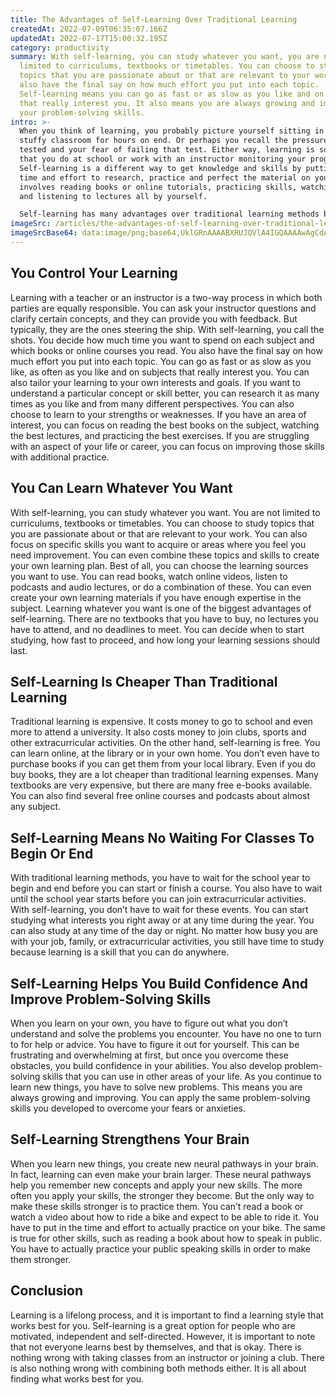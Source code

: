 ```yaml
---
title: The Advantages of Self-Learning Over Traditional Learning
createdAt: 2022-07-09T06:35:07.166Z
updatedAt: 2022-07-17T15:00:32.195Z
category: productivity
summary: With self-learning, you can study whatever you want, you are not
  limited to curriculums, textbooks or timetables. You can choose to study
  topics that you are passionate about or that are relevant to your work. You
  also have the final say on how much effort you put into each topic.
  Self-learning means you can go as fast or as slow as you like and on subjects
  that really interest you. It also means you are always growing and improving
  your problem-solving skills.
intro: >-
  When you think of learning, you probably picture yourself sitting in a
  stuffy classroom for hours on end. Or perhaps you recall the pressure of being
  tested and your fear of failing that test. Either way, learning is something
  that you do at school or work with an instructor monitoring your progress.
  Self-learning is a different way to get knowledge and skills by putting in the
  time and effort to research, practice and perfect the material on your own. It
  involves reading books or online tutorials, practicing skills, watching videos
  and listening to lectures all by yourself. 

  Self-learning has many advantages over traditional learning methods because it means far more responsibility for your own advancement. You are in control of what you study, how fast or slow you proceed and how much time you devote to each subject. Here are some reasons why self-learning is so much better than traditional methods:
imageSrc: /articles/the-advantages-of-self-learning-over-traditional-learning.png
imageSrcBase64: data:image/png;base64,UklGRnAAAABXRUJQVlA4IGQAAAAwAgCdASoKAAoAAUAmJZwCdAEVKWFQsjyUAAD+/Gs3EtUwJMy9bSkhbqBG9pgG53MaWz97S5bOfORt6b3ntatvGQdc284L1jV+yruwenyQkp/8d2HYwkbrL4v231n7LoeyAAAA
---
```


## You Control Your Learning

Learning with a teacher or an instructor is a two-way process in which both parties are equally responsible. You can ask your instructor questions and clarify certain concepts, and they can provide you with feedback. But typically, they are the ones steering the ship. With self-learning, you call the shots. You decide how much time you want to spend on each subject and which books or online courses you read. You also have the final say on how much effort you put into each topic. You can go as fast or as slow as you like, as often as you like and on subjects that really interest you.
You can also tailor your learning to your own interests and goals. If you want to understand a particular concept or skill better, you can research it as many times as you like and from many different perspectives. You can also choose to learn to your strengths or weaknesses. If you have an area of interest, you can focus on reading the best books on the subject, watching the best lectures, and practicing the best exercises. If you are struggling with an aspect of your life or career, you can focus on improving those skills with additional practice.

## You Can Learn Whatever You Want

With self-learning, you can study whatever you want. You are not limited to curriculums, textbooks or timetables. You can choose to study topics that you are passionate about or that are relevant to your work. You can also focus on specific skills you want to acquire or areas where you feel you need improvement. You can even combine these topics and skills to create your own learning plan. Best of all, you can choose the learning sources you want to use. You can read books, watch online videos, listen to podcasts and audio lectures, or do a combination of these. You can even create your own learning materials if you have enough expertise in the subject. Learning whatever you want is one of the biggest advantages of self-learning. There are no textbooks that you have to buy, no lectures you have to attend, and no deadlines to meet. You can decide when to start studying, how fast to proceed, and how long your learning sessions should last.

## Self-Learning Is Cheaper Than Traditional Learning

Traditional learning is expensive. It costs money to go to school and even more to attend a university. It also costs money to join clubs, sports and other extracurricular activities. On the other hand, self-learning is free. You can learn online, at the library or in your own home. You don’t even have to purchase books if you can get them from your local library. Even if you do buy books, they are a lot cheaper than traditional learning expenses. Many textbooks are very expensive, but there are many free e-books available. You can also find several free online courses and podcasts about almost any subject.

## Self-Learning Means No Waiting For Classes To Begin Or End

With traditional learning methods, you have to wait for the school year to begin and end before you can start or finish a course. You also have to wait until the school year starts before you can join extracurricular activities. With self-learning, you don’t have to wait for these events. You can start studying what interests you right away or at any time during the year. You can also study at any time of the day or night. No matter how busy you are with your job, family, or extracurricular activities, you still have time to study because learning is a skill that you can do anywhere.

## Self-Learning Helps You Build Confidence And Improve Problem-Solving Skills

When you learn on your own, you have to figure out what you don’t understand and solve the problems you encounter. You have no one to turn to for help or advice. You have to figure it out for yourself. This can be frustrating and overwhelming at first, but once you overcome these obstacles, you build confidence in your abilities. You also develop problem-solving skills that you can use in other areas of your life. As you continue to learn new things, you have to solve new problems. This means you are always growing and improving. You can apply the same problem-solving skills you developed to overcome your fears or anxieties.

## Self-Learning Strengthens Your Brain

When you learn new things, you create new neural pathways in your brain. In fact, learning can even make your brain larger. These neural pathways help you remember new concepts and apply your new skills. The more often you apply your skills, the stronger they become. But the only way to make these skills stronger is to practice them. You can’t read a book or watch a video about how to ride a bike and expect to be able to ride it. You have to put in the time and effort to actually practice on your bike. The same is true for other skills, such as reading a book about how to speak in public. You have to actually practice your public speaking skills in order to make them stronger.

## Conclusion

Learning is a lifelong process, and it is important to find a learning style that works best for you. Self-learning is a great option for people who are motivated, independent and self-directed. However, it is important to note that not everyone learns best by themselves, and that is okay. There is nothing wrong with taking classes from an instructor or joining a club. There is also nothing wrong with combining both methods either. It is all about finding what works best for you.
